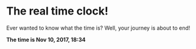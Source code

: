 # The real time clock!

Ever wanted to know what the time is? Well, your journey is about to end!

**The time is Nov 10, 2017, 18:34**
